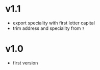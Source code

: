 # v1.1

* export speciality with first letter capital
* trim address and speciality from `?`

# v1.0

* first version